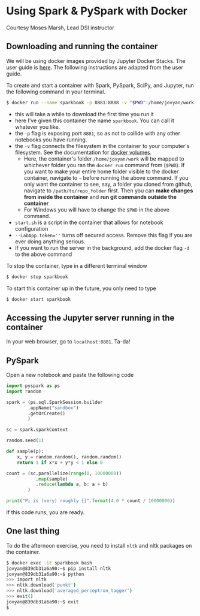# Using Spark & PySpark with Docker
Courtesy Moses Marsh, Lead DSI instructor  

## Downloading and running the container
We will be using docker images provided by Jupyter Docker Stacks. The user guide is [here](https://jupyter-docker-stacks.readthedocs.io/en/latest/). The following instructions are adapted from the user guide.

To create and start a container with Spark, PySpark, SciPy, and Jupyter, run the following command in your terminal.
```bash
$ docker run --name sparkbook -p 8881:8888 -v "$PWD":/home/jovyan/work jupyter/pyspark-notebook start.sh jupyter lab --LabApp.token=''
```
- this will take a while to download the first time you run it
- here I've given this container the name `sparkbook`. You can call it whatever you like.
- the `-p` flag is exposing port `8881`, so as not to collide with any other notebooks you have running.
- the `-v` flag connects the filesystem in the container to your computer's filesystem. See the documentation for [docker volumes](https://docs.docker.com/storage/volumes/). 
  - Here, the container's folder `/home/jovyan/work` will be mapped to whichever folder you ran the `docker run` command from (`$PWD`). If you want to make your entire home folder visible to the docker container, navigate to `~` before running the above command. If you only want the container to see, say, a folder you cloned from github, navigate to `/path/to/repo_folder` first. Then you can **make changes from inside the container** and **run git commands outside the container** 
  - For Windows you will have to change the `$PWD` in the above command. 
- `start.sh` is a script in the container that allows for notebook configuration
- `--LabApp.token=''` turns off secured access. Remove this flag if you are ever doing anything serious. 
- If you want to run the server in the background, add the docker flag `-d` to the above command

To stop the container, type in a different terminal window
```bash
$ docker stop sparkbook
```

To start this container up in the future, you only need to type
```bash
$ docker start sparkbook
```


## Accessing the Jupyter server running in the container

In your web browser, go to `localhost:8881`. Ta-da!

## PySpark

Open a new notebook and paste the following code
```python
import pyspark as ps
import random

spark = (ps.sql.SparkSession.builder
        .appName("sandbox")
        .getOrCreate()
        )

sc = spark.sparkContext

random.seed(1)

def sample(p):
    x, y = random.random(), random.random()
    return 1 if x*x + y*y < 1 else 0

count = (sc.parallelize(range(0, 10000000))
           .map(sample)
           .reduce(lambda a, b: a + b)
        )

print("Pi is (very) roughly {}".format(4.0 * count / 10000000))
```
If this code runs, you are ready.

## One last thing

To do the afternoon exercise, you need to install `nltk` and nltk packages on the container.

```bash
$ docker exec -it sparkbook bash
jovyan@839db31a6a90:~$ pip install nltk
jovyan@839db31a6a90:~$ python
>>> import nltk
>>> nltk.download('punkt')
>>> nltk.download('averaged_perceptron_tagger')
>>> exit()
jovyan@839db31a6a90:~$ exit
$
```

